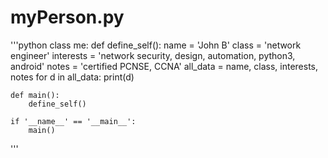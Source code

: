 # myPerson.py
'''python
class me:
    def define_self():
        name = 'John B'
        class = 'network engineer'
        interests = 'network security, design, automation, python3, android'
        notes = 'certified PCNSE, CCNA'
        all_data = name, class, interests, notes
        for d in all_data:
            print(d)
    
    def main():
        define_self()

    if '__name__' == '__main__':
        main()
'''